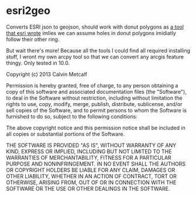 esri2geo
========

Converts ESRI json to geojson, should work with donut polygons as [a tool that esri wrote](https://github.com/Esri/geojson-utils) imlies we can assume holes in donut polygons imidiatly follow their other ring.

But wait there's more! Because all the tools I could find all required installing stuff, I wront my own arcpy tool so that we can convert any arcgis feature thingy.  Only tested in 10.0.

Copyright (c) 2013 Calvin Metcalf

Permission is hereby granted, free of charge, to any person obtaining a copy of this software and associated documentation files (the "Software"), to deal in the Software without restriction, including without limitation the rights to use, copy, modify, merge, publish, distribute, sublicense, and/or sell copies of the Software, and to permit persons to whom the Software is furnished to do so, subject to the following conditions:

The above copyright notice and this permission notice shall be included in all copies or substantial portions of the Software.

THE SOFTWARE IS PROVIDED "AS IS", WITHOUT WARRANTY OF ANY KIND, EXPRESS OR IMPLIED, INCLUDING BUT NOT LIMITED TO THE WARRANTIES OF MERCHANTABILITY, FITNESS FOR A PARTICULAR PURPOSE AND NONINFRINGEMENT. IN NO EVENT SHALL THE AUTHORS OR COPYRIGHT HOLDERS BE LIABLE FOR ANY CLAIM, DAMAGES OR OTHER LIABILITY, WHETHER IN AN ACTION OF CONTRACT, TORT OR OTHERWISE, ARISING FROM, OUT OF OR IN CONNECTION WITH THE SOFTWARE OR THE USE OR OTHER DEALINGS IN THE SOFTWARE.